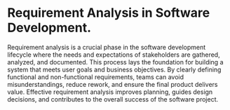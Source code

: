 # Requirement Analysis in Software Development.
Requirement analysis is a crucial phase in the software development lifecycle where the needs and expectations of stakeholders are gathered, analyzed, and documented. This process lays the foundation for building a system that meets user goals and business objectives. By clearly defining functional and non-functional requirements, teams can avoid misunderstandings, reduce rework, and ensure the final product delivers value. Effective requirement analysis improves planning, guides design decisions, and contributes to the overall success of the software project.
